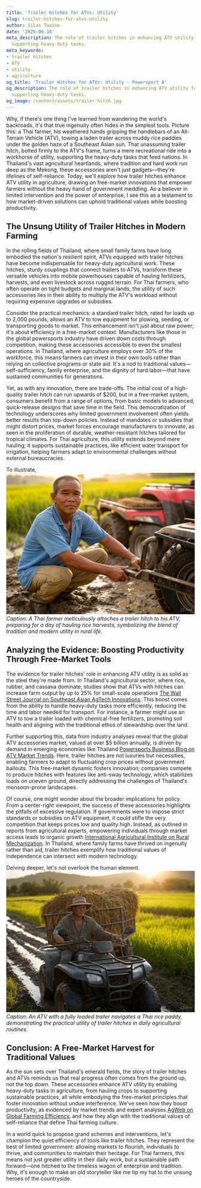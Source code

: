 ```yaml
---
title: 'Trailer Hitches for ATVs: Utility'
slug: trailer-hitches-for-atvs-utility
author: Silas Twaine
date: '2025-06-10'
meta_description: The role of trailer hitches in enhancing ATV utility for Thai farmers,
  supporting heavy-duty tasks.
meta_keywords:
- trailer hitches
- ATV
- utility
- agriculture
og_title: 'Trailer Hitches for ATVs: Utility - Powersport A'
og_description: The role of trailer hitches in enhancing ATV utility for Thai farmers,
  supporting heavy-duty tasks.
og_image: /content/assets/trailer-hitch.jpg
---
```

<!-- $1 -->

Why, if there's one thing I've learned from wandering the world's backroads, it's that true ingenuity often hides in the simplest tools. Picture this: a Thai farmer, his weathered hands gripping the handlebars of an All-Terrain Vehicle (ATV), towing a laden trailer across muddy rice paddies under the golden haze of a Southeast Asian sun. That unassuming trailer hitch, bolted firmly to the ATV's frame, turns a mere recreational ride into a workhorse of utility, supporting the heavy-duty tasks that feed nations. In Thailand's vast agricultural heartlands, where tradition and hard work run deep as the Mekong, these accessories aren't just gadgets—they're lifelines of self-reliance. Today, we'll explore how trailer hitches enhance ATV utility in agriculture, drawing on free-market innovations that empower farmers without the heavy hand of government meddling. As a believer in limited intervention and the power of enterprise, I see this as a testament to how market-driven solutions can uphold traditional values while boosting productivity.

## The Unsung Utility of Trailer Hitches in Modern Farming

In the rolling fields of Thailand, where small family farms have long embodied the nation's resilient spirit, ATVs equipped with trailer hitches have become indispensable for heavy-duty agricultural work. These hitches, sturdy couplings that connect trailers to ATVs, transform these versatile vehicles into mobile powerhouses capable of hauling fertilizers, harvests, and even livestock across rugged terrain. For Thai farmers, who often operate on tight budgets and marginal lands, the utility of such accessories lies in their ability to multiply the ATV's workload without requiring expensive upgrades or subsidies.

Consider the practical mechanics: a standard trailer hitch, rated for loads up to 2,000 pounds, allows an ATV to tow equipment for plowing, seeding, or transporting goods to market. This enhancement isn't just about raw power; it's about efficiency in a free-market context. Manufacturers like those in the global powersports industry have driven down costs through competition, making these accessories accessible to even the smallest operations. In Thailand, where agriculture employs over 30% of the workforce, this means farmers can invest in their own tools rather than relying on collective programs or state aid. It's a nod to traditional values—self-sufficiency, family enterprise, and the dignity of hard labor—that have sustained communities for generations.

Yet, as with any innovation, there are trade-offs. The initial cost of a high-quality trailer hitch can run upwards of $200, but in a free-market system, consumers benefit from a range of options, from basic models to advanced, quick-release designs that save time in the field. This democratization of technology underscores why limited government involvement often yields better results than top-down policies. Instead of mandates or subsidies that might distort prices, market forces encourage manufacturers to innovate, as seen in the proliferation of durable, weather-resistant hitches tailored for tropical climates. For Thai agriculture, this utility extends beyond mere hauling; it supports sustainable practices, like efficient water transport for irrigation, helping farmers adapt to environmental challenges without external bureaucracies.

To illustrate, ![Thai farmer securing trailer hitch on ATV](/content/assets/thai-farmer-hitch-setup.jpg) *Caption: A Thai farmer meticulously attaches a trailer hitch to his ATV, preparing for a day of hauling rice harvests, symbolizing the blend of tradition and modern utility in rural life.*

## Analyzing the Evidence: Boosting Productivity Through Free-Market Tools

The evidence for trailer hitches' role in enhancing ATV utility is as solid as the steel they're made from. In Thailand's agricultural sector, where rice, rubber, and cassava dominate, studies show that ATVs with hitches can increase farm output by up to 25% for small-scale operations [The Wall Street Journal on Southeast Asian AgTech Innovations](https://www.wsj.com/articles/southeast-asian-agtech-boost). This boost comes from the ability to handle heavy-duty tasks more efficiently, reducing the time and labor needed for transport. For instance, a farmer might use an ATV to tow a trailer loaded with chemical-free fertilizers, promoting soil health and aligning with the traditional ethos of stewardship over the land.

Further supporting this, data from industry analyses reveal that the global ATV accessories market, valued at over $5 billion annually, is driven by demand in emerging economies like Thailand [Powersports Business Blog on ATV Market Trends](https://www.powersportsbusiness.com/trends-atv-accessories-global-demand). Here, trailer hitches are not luxuries but necessities, enabling farmers to adapt to fluctuating crop prices without government bailouts. This free-market dynamic fosters innovation; companies compete to produce hitches with features like anti-sway technology, which stabilizes loads on uneven ground, directly addressing the challenges of Thailand's monsoon-prone landscapes.

Of course, one might wonder about the broader implications for policy. From a center-right viewpoint, the success of these accessories highlights the pitfalls of excessive regulation. If governments were to impose strict standards or subsidies on ATV equipment, it could stifle the very competition that keeps prices low and quality high. Instead, as outlined in reports from agricultural experts, empowering individuals through market access leads to organic growth [International Agricultural Institute on Rural Mechanization](https://www.fao.org/agricultural-mechanization/en). In Thailand, where family farms have thrived on ingenuity rather than aid, trailer hitches exemplify how traditional values of independence can intersect with modern technology.

Delving deeper, let's not overlook the human element. ![ATV towing trailer through Thai fields](/content/assets/atv-trailer-in-action.jpg) *Caption: An ATV with a fully loaded trailer navigates a Thai rice paddy, demonstrating the practical utility of trailer hitches in daily agricultural routines.*

## Conclusion: A Free-Market Harvest for Traditional Values

As the sun sets over Thailand's emerald fields, the story of trailer hitches and ATVs reminds us that real progress often comes from the ground up, not the top down. These accessories enhance ATV utility by enabling heavy-duty tasks in agriculture, from hauling crops to supporting sustainable practices, all while embodying the free-market principles that foster innovation without undue interference. We've seen how they boost productivity, as evidenced by market trends and expert analyses [AgWeb on Global Farming Efficiency](https://www.agweb.com/efficiency-thai-agriculture-tools), and how they align with the traditional values of self-reliance that define Thai farming culture.

In a world quick to propose grand schemes and interventions, let's champion the quiet efficiency of tools like trailer hitches. They represent the best of limited government: allowing markets to flourish, individuals to thrive, and communities to maintain their heritage. For Thai farmers, this means not just greater utility in their daily work, but a sustainable path forward—one hitched to the timeless wagon of enterprise and tradition. Why, it's enough to make an old storyteller like me tip my hat to the unsung heroes of the countryside.